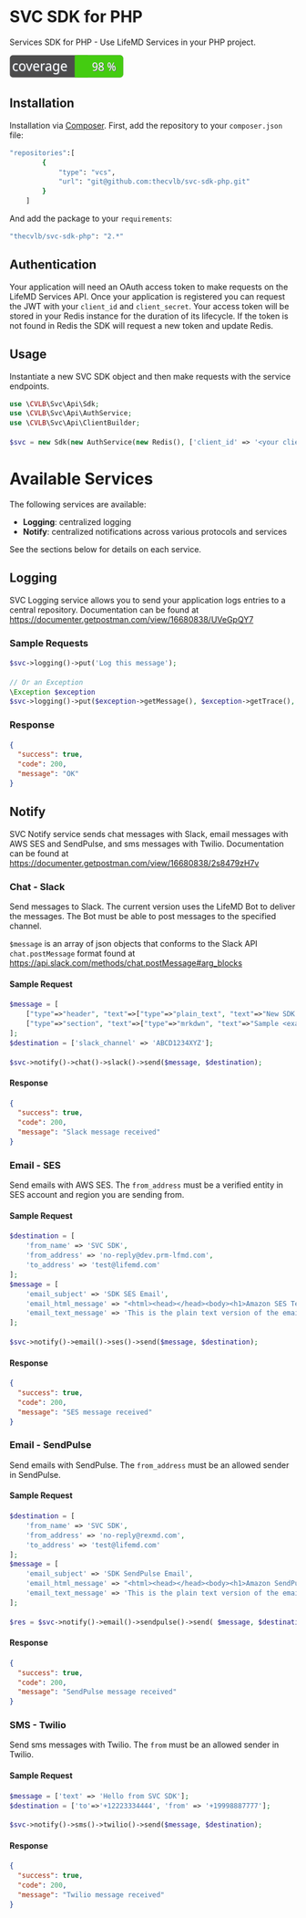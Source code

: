 # SVC SDK for PHP

Services SDK for PHP - Use LifeMD Services in your PHP project.

![coverage](.coverage/coverage.svg "Coverage")

## Installation

Installation via [Composer](https://getcomposer.org/). First, add the repository to your `composer.json` file:

```bash
"repositories":[
        {
            "type": "vcs",
            "url": "git@github.com:thecvlb/svc-sdk-php.git"
        }
    ]
```

And add the package to your `requirements`:
```bash
"thecvlb/svc-sdk-php": "2.*"
```

## Authentication

Your application will need an OAuth access token to make requests on the LifeMD Services API. Once your application is registered you can request the JWT with your `client_id` and `client_secret`. Your access  token will be stored in your Redis instance for the duration of its lifecycle. If the token is not found in Redis the SDK will request a new token and update Redis.

## Usage

Instantiate a new SVC SDK object and then make requests with the service endpoints.

```php
use \CVLB\Svc\Api\Sdk;
use \CVLB\Svc\Api\AuthService;
use \CVLB\Svc\Api\ClientBuilder;

$svc = new Sdk(new AuthService(new Redis(), ['client_id' => '<your client_id>', 'client_secret' => '<your client_secret>']), new ClientBuilder());
```

# Available Services

The following services are available:
- **Logging**: centralized logging
- **Notify**: centralized notifications across various protocols and services

See the sections below for details on each service.

## Logging

SVC Logging service allows you to send your application logs entries to a central repository. Documentation can be found at https://documenter.getpostman.com/view/16680838/UVeGpQY7

### Sample Requests
```php
$svc->logging()->put('Log this message');

// Or an Exception
\Exception $exception
$svc->logging()->put($exception->getMessage(), $exception->getTrace(), $exception->getCode());
```
### Response
```json
{
  "success": true,
  "code": 200,
  "message": "OK"
}
```
## Notify

SVC Notify service sends chat messages with Slack, email messages with AWS SES and SendPulse, and sms messages with Twilio. Documentation can be found at https://documenter.getpostman.com/view/16680838/2s8479zH7v

### Chat - Slack

Send messages to Slack. The current version uses the LifeMD Bot to deliver the messages. The Bot must be able to post messages to the specified channel.

`$message` is an array of json objects that conforms to the Slack API `chat.postMessage` format found at https://api.slack.com/methods/chat.postMessage#arg_blocks
#### Sample Request
```php
$message = [
    ["type"=>"header", "text"=>["type"=>"plain_text", "text"=>"New SDK request"]],
    ["type"=>"section", "text"=>["type"=>"mrkdwn", "text"=>"Sample <example.com|message> for *slack* endpoints"]]
];
$destination = ['slack_channel' => 'ABCD1234XYZ'];

$svc->notify()->chat()->slack()->send($message, $destination);
```

#### Response
```json
{
  "success": true,
  "code": 200,
  "message": "Slack message received"
}
```

### Email - SES

Send emails with AWS SES. The `from_address` must be a verified entity in SES account and region you are sending from.

#### Sample Request
```php
$destination = [
    'from_name' => 'SVC SDK',
    'from_address' => 'no-reply@dev.prm-lfmd.com',
    'to_address' => 'test@lifemd.com'
];
$message = [
    'email_subject' => 'SDK SES Email',
    'email_html_message' => "<html><head></head><body><h1>Amazon SES Test (SDK for Python)</h1><p>This email was sent with <a href='https://aws.amazon.com/ses/'>Amazon SES</a> using the <a href='https://aws.amazon.com/sdk-for-python/'>AWS SDK for Python (Boto)</a>.</p></body></html>",
    'email_text_message' => 'This is the plain text version of the email.'
];

$svc->notify()->email()->ses()->send($message, $destination);
```

#### Response
```json
{
  "success": true,
  "code": 200,
  "message": "SES message received"
}
```

### Email - SendPulse

Send emails with SendPulse. The `from_address` must be an allowed sender in SendPulse.

#### Sample Request
```php
$destination = [
    'from_name' => 'SVC SDK',
    'from_address' => 'no-reply@rexmd.com',
    'to_address' => 'test@lifemd.com'
];
$message = [
    'email_subject' => 'SDK SendPulse Email',
    'email_html_message' => "<html><head></head><body><h1>Amazon SendPulse Test (SDK for Python)</h1><p>This email was sent with SendPulse using the <a href='https://aws.amazon.com/sdk-for-python/'>AWS SDK for Python (Boto)</a>.</p></body></html>",
    'email_text_message' => 'This is the plain text version of the email.'
];

$res = $svc->notify()->email()->sendpulse()->send( $message, $destination);
```

#### Response
```json
{
  "success": true,
  "code": 200,
  "message": "SendPulse message received"
}
```

### SMS - Twilio

Send sms messages with Twilio. The `from` must be an allowed sender in Twilio.

#### Sample Request
```php
$message = ['text' => 'Hello from SVC SDK'];
$destination = ['to'=>'+12223334444', 'from' => '+19998887777'];

$svc->notify()->sms()->twilio()->send($message, $destination);
```

#### Response
```json
{
  "success": true,
  "code": 200,
  "message": "Twilio message received"
}
```